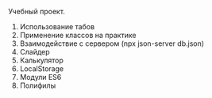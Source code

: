 Учебный проект. 
1. Использование табов
2. Применение классов на практике
3. Взаимодействие с сервером (npx json-server db.json)
4. Слайдер
5. Калькулятор
6. LocalStorage
7. Модули ES6
8. Полифилы
